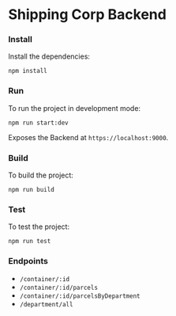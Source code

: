 # Shipping Corp Backend

### Install

Install the dependencies:

`npm install`

### Run

To run the project in development mode:

`npm run start:dev`

Exposes the Backend at `https://localhost:9000`.

### Build

To build the project:

`npm run build`

### Test

To test the project:

`npm run test`

### Endpoints

- `/container/:id`
- `/container/:id/parcels`
- `/container/:id/parcelsByDepartment`
- `/department/all`
